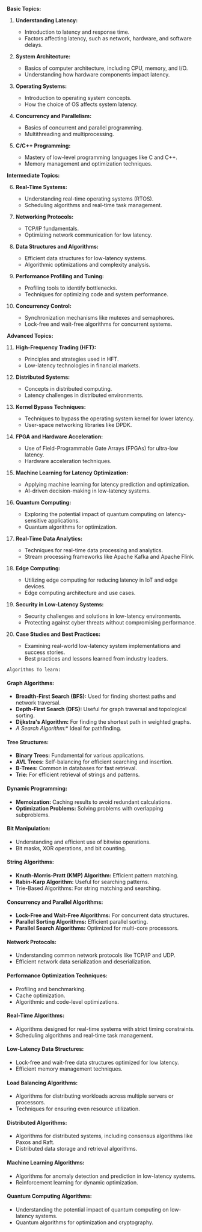
**Basic Topics:**

1. **Understanding Latency:**
   - Introduction to latency and response time.
   - Factors affecting latency, such as network, hardware, and software delays.

2. **System Architecture:**
   - Basics of computer architecture, including CPU, memory, and I/O.
   - Understanding how hardware components impact latency.

3. **Operating Systems:**
   - Introduction to operating system concepts.
   - How the choice of OS affects system latency.

4. **Concurrency and Parallelism:**
   - Basics of concurrent and parallel programming.
   - Multithreading and multiprocessing.

5. **C/C++ Programming:**
   - Mastery of low-level programming languages like C and C++.
   - Memory management and optimization techniques.

**Intermediate Topics:**

6. **Real-Time Systems:**
   - Understanding real-time operating systems (RTOS).
   - Scheduling algorithms and real-time task management.

7. **Networking Protocols:**
   - TCP/IP fundamentals.
   - Optimizing network communication for low latency.

8. **Data Structures and Algorithms:**
   - Efficient data structures for low-latency systems.
   - Algorithmic optimizations and complexity analysis.

9. **Performance Profiling and Tuning:**
   - Profiling tools to identify bottlenecks.
   - Techniques for optimizing code and system performance.

10. **Concurrency Control:**
    - Synchronization mechanisms like mutexes and semaphores.
    - Lock-free and wait-free algorithms for concurrent systems.

**Advanced Topics:**

11. **High-Frequency Trading (HFT):**
    - Principles and strategies used in HFT.
    - Low-latency technologies in financial markets.

12. **Distributed Systems:**
    - Concepts in distributed computing.
    - Latency challenges in distributed environments.

13. **Kernel Bypass Techniques:**
    - Techniques to bypass the operating system kernel for lower latency.
    - User-space networking libraries like DPDK.

14. **FPGA and Hardware Acceleration:**
    - Use of Field-Programmable Gate Arrays (FPGAs) for ultra-low latency.
    - Hardware acceleration techniques.

15. **Machine Learning for Latency Optimization:**
    - Applying machine learning for latency prediction and optimization.
    - AI-driven decision-making in low-latency systems.

16. **Quantum Computing:**
    - Exploring the potential impact of quantum computing on latency-sensitive applications.
    - Quantum algorithms for optimization.

17. **Real-Time Data Analytics:**
    - Techniques for real-time data processing and analytics.
    - Stream processing frameworks like Apache Kafka and Apache Flink.

18. **Edge Computing:**
    - Utilizing edge computing for reducing latency in IoT and edge devices.
    - Edge computing architecture and use cases.

19. **Security in Low-Latency Systems:**
    - Security challenges and solutions in low-latency environments.
    - Protecting against cyber threats without compromising performance.

20. **Case Studies and Best Practices:**
    - Examining real-world low-latency system implementations and success stories.
    - Best practices and lessons learned from industry leaders.


`Algorithms To learn:`

#### Graph Algorithms:
- **Breadth-First Search (BFS):** Used for finding shortest paths and network traversal.
- **Depth-First Search (DFS):** Useful for graph traversal and topological sorting.
- **Dijkstra's Algorithm:** For finding the shortest path in weighted graphs.
- **A* Search Algorithm:** Ideal for pathfinding.

#### Tree Structures:
- **Binary Trees:** Fundamental for various applications.
- **AVL Trees:** Self-balancing for efficient searching and insertion.
- **B-Trees:** Common in databases for fast retrieval.
- **Trie:** For efficient retrieval of strings and patterns.

#### Dynamic Programming:
- **Memoization:** Caching results to avoid redundant calculations.
- **Optimization Problems:** Solving problems with overlapping subproblems.

#### Bit Manipulation:
- Understanding and efficient use of bitwise operations.
- Bit masks, XOR operations, and bit counting.

#### String Algorithms:
- **Knuth-Morris-Pratt (KMP) Algorithm:** Efficient pattern matching.
- **Rabin-Karp Algorithm:** Useful for searching patterns.
- Trie-Based Algorithms: For string matching and searching.

#### Concurrency and Parallel Algorithms:
- **Lock-Free and Wait-Free Algorithms:** For concurrent data structures.
- **Parallel Sorting Algorithms:** Efficient parallel sorting.
- **Parallel Search Algorithms:** Optimized for multi-core processors.

#### Network Protocols:
- Understanding common network protocols like TCP/IP and UDP.
- Efficient network data serialization and deserialization.

#### Performance Optimization Techniques:
- Profiling and benchmarking.
- Cache optimization.
- Algorithmic and code-level optimizations.

#### Real-Time Algorithms:
- Algorithms designed for real-time systems with strict timing constraints.
- Scheduling algorithms and real-time task management.

#### Low-Latency Data Structures:
- Lock-free and wait-free data structures optimized for low latency.
- Efficient memory management techniques.

#### Load Balancing Algorithms:
- Algorithms for distributing workloads across multiple servers or processors.
- Techniques for ensuring even resource utilization.

#### Distributed Algorithms:
- Algorithms for distributed systems, including consensus algorithms like Paxos and Raft.
- Distributed data storage and retrieval algorithms.

#### Machine Learning Algorithms:
- Algorithms for anomaly detection and prediction in low-latency systems.
- Reinforcement learning for dynamic optimization.

#### Quantum Computing Algorithms:
- Understanding the potential impact of quantum computing on low-latency systems.
- Quantum algorithms for optimization and cryptography.